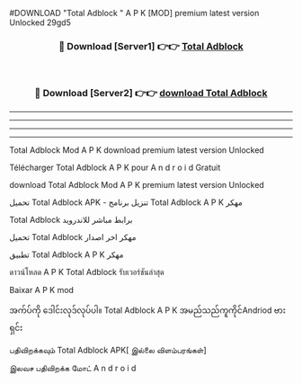 #DOWNLOAD "Total Adblock " A P K [MOD] premium latest version Unlocked 29gd5 



<div align="center">

<h3>🔴 Download [Server1] 👉👉 <a href="https://apkdownload12.web.app/?title=Total Adblock ">Total Adblock  </a></h3><br>

<h3>🔴 Download [Server2] 👉👉 <a href="https://apkdownload12.web.app/?title=Total Adblock ">download Total Adblock  </a></h3>
</div>


----------------------------------------------------------

----------------------------------------------------------

----------------------------------------------------------

----------------------------------------------------------


Total Adblock  Mod A P K download premium latest version Unlocked

Télécharger  Total Adblock  A P K pour A n d r o i d Gratuit

download Total Adblock  Mod A P K premium latest version Unlocked

تحميل Total Adblock  APK - تنزيل برنامج Total Adblock  A P K مهكر

Total Adblock  برابط مباشر للاندرويد

تحميل Total Adblock  مهكر اخر اصدار

تطبيق Total Adblock  A P K مهكر

ดาวน์โหลด A P K Total Adblock  รับเวอร์ชันล่าสุด

Baixar A P K mod

အက်ပ်ကို ဒေါင်းလုဒ်လုပ်ပါ။ Total Adblock  A P K အမည်သည်ကူကိုင်Andriod ဗားရှင်း

பதிவிறக்கவும் Total Adblock  APK[ இல்லை விளம்பரங்கள்] 
 
இலவச பதிவிறக்க மோட் A n d r o i d



